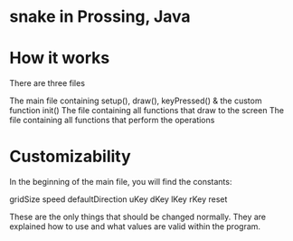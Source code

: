 # snake in Prossing, Java

<h1>How it works</h1>
There are three files

The main file containing setup(), draw(), keyPressed() & the custom function init()
The file containing all functions that draw to the screen
The file containing all functions that perform the operations

<h1>Customizability</h1>

In the beginning of the main file, you will find the constants:

gridSize
speed
defaultDirection
uKey
dKey
lKey
rKey
reset

These are the only things that should be changed normally. They are explained how
to use and what values are valid within the program.

